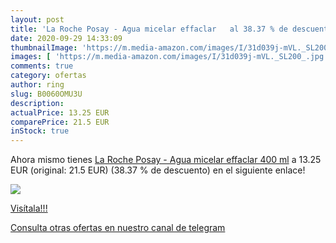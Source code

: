 ```yaml
---
layout: post
title: 'La Roche Posay - Agua micelar effaclar   al 38.37 % de descuento'
date: 2020-09-29 14:33:09
thumbnailImage: 'https://m.media-amazon.com/images/I/31d039j-mVL._SL200_.jpg'
images: [ 'https://m.media-amazon.com/images/I/31d039j-mVL._SL200_.jpg' ]
comments: true
category: ofertas
author: ring
slug: B0060OMU3U
description:
actualPrice: 13.25 EUR
comparePrice: 21.5 EUR
inStock: true
---
```


Ahora mismo tienes [La Roche Posay - Agua micelar effaclar  400 ml](https://www.amazon.com/dp/B0060OMU3U/?tag=redken08-20) a 13.25 EUR (original: 21.5 EUR) (38.37 %  de descuento) en el siguiente enlace!

[![](https://m.media-amazon.com/images/I/31d039j-mVL._SL200_.jpg)](https://www.amazon.com/dp/B0060OMU3U/?tag=redken08-20)

[Visítala!!!](https://www.amazon.com/dp/B0060OMU3U/?tag=redken08-20)

[Consulta otras ofertas en nuestro canal de telegram](https://t.me/s/ofertas25)
